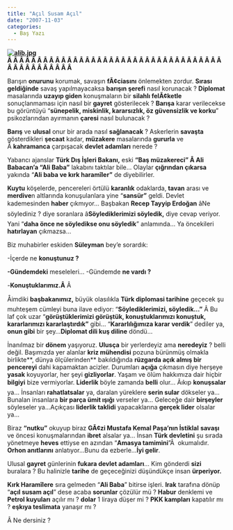 ```yaml
---
title: "Açıl Susam Açıl"
date: "2007-11-03"
categories: 
  - Baş Yazı
---
```


**[![alib.jpg](/uploads/2007/11/alib.jpg)](/uploads/2007/11/alib.jpg "alib.jpg")Â Â Â Â Â Â Â Â Â Â Â Â Â Â Â Â Â Â Â Â Â Â Â Â Â Â Â Â Â Â Â Â Â Â Â Â Â Â Â Â Â Â Â Â Â Â Â** 

Barışın **onurunu[](/uploads/2007/11/g11061.jpg "g11061.jpg")** korumak, savaşın **fÃ¢ciasını** önlemekten zordur. **Sırası geldiğinde** savaş yapılmayacaksa **barışın şerefi** nasıl korunacak ? **Diplomat** masalarında **uzayıp giden** konuşmaların bir **silahlı felÃ¢ketle** sonuçlanmaması için nasıl bir **gayret** gösterilecek ? **Barışa** karar verilecekse bu görüntüyü “**sünepelik, miskinlik, kararsızlık, öz güvensizlik ve korku**” psikozlarından ayırmanın **çaresi** nasıl bulunacak ?

**Barış** ve **ulusal** onur bir arada nasıl **sağlanacak** ? Askerlerin **savaşta** gösterdikleri **şecaat** kadar, **müzakere** masalarında **gururla** ve Â **kahramanca** çarpışacak **devlet adamları** nerede ?

Yabancı ajanslar **Türk Dış İşleri Bakanı,** eski **“Baş müzakereci” Â Ali Babacan’a “Ali Baba”** lakabını taktılar bile… Olaylar **çığrından çıkarsa** yakında “**Ali baba ve kırk haramîler”** de diyebilirler.

**Kuytu** köşelerde, pencereleri örtülü **karanlık** odaklarda, **tavan** arası ve **merdive**n altlarında konuşulanlara yine “**sansür”** geldi. Devlet kademesinden **haber** çıkmıyor… Başbakan **Recep Tayyip Erdoğan** âNe söylediniz ? diye soranlara â**Söylediklerimizi söyledik,** diye cevap veriyor. Yani “**daha önce ne söyledikse onu söyledik**” anlamında… Ya öncekileri **hatırlayan** çıkmazsa…

Biz muhabirler eskiden **Süleyman** bey’e sorardık:

\-İçerde ne **konuştunuz ?**

**\-Gündemdeki** meseleleri… \-Gündemde **ne vardı ?**

\-**Konuştuklarımız.Â** Â 

Åimdiki **başbakanımız,** büyük olasılıkla **Türk diplomasi tarihine** geçecek şu muhteşem cümleyi buna ilave ediyor: “**Söylediklerimizi, söyledik…”** Â Bu laf çok uzar “**görüştüklerimizi görüştük, konuştuklarımızı konuştuk, kararlarımızı kararlaştırdık”** gibi… “**Kararlılığımıza karar verdik**” dediler ya, **onun gibi** bir şey…**Diplomat dili kuş diline** döndü…

İnanılmaz bir **dönem** yaşıyoruz. **Ulusça** bir yerlerdeyiz ama **neredeyiz** ? belli değil. Başımızda yer alanlar **kriz mühendisi** pozuna bürünmüş olmakla birlikte**, dünya ölçülerinden** bakıldığında **rüzgarda açık almış bir pencereyi** dahi kapamaktan acizler. Durumları **açığa** çıkmasın diye herşeye **yasak** koyuyorlar, her şeyi **gizliyorlar**. Yaşam ve ölüm hakkımıza dair hiçbir **bilgiyi** bize vermiyorlar. **Liderlik** böyle zamanda **belli** olur… Ãıkıp **konuşsalar** ya… İnsanları **rahatlatsalar** ya, daralan yüreklere **serin sular** dökseler ya… Bunalan insanlara **bir parça ümit ışığı** verseler ya… Geleceğe dair **birşeyler** söyleseler ya...Açıkçası **liderlik taklidi** yapacaklarına **gerçek lider** olsalar ya...

Biraz **“nutku”** okuyup biraz **GÃ¢zi Mustafa Kemal Paşa’nın İstiklal** **savaşı** ve öncesi konuşmalarından **ibret** alsalar ya… İnsan **Türk devletini** şu sırada yönetmeye **heves** ettiyse en azından “**Amasya tamimini**”Â  okumalıdır. **Orhon anıtlarını** anlatıyor…Bunu da ezberle…**İyi gelir**.

Ulusal **gayret** günlerinin **fukara devlet adamları**… Kim gönderdi **sizi** buralara ? Bu halinizle **tarihe** de geçeceğinizi düşündükçe insan **ürperiyor.**

**Kırk Haramîlere** sıra gelmeden “**Ali Baba**” bitirse işleri. **Irak** tarafına dönüp “**açıl susam açıl**” dese acaba **sorunlar** çözülür mü ? **Habur** denklemi ve **Petrol kuyuları** açılır mı ? **dolar** 1 liraya düşer mi ? **PKK kampları** kapatılır mı ? **eşkıya teslimata** yanaşır mı ?

Â Ne dersiniz ?
